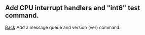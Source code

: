 ## Add CPU interrupt handlers and "int6" test command.
[Back](../006/README.md) Add a message queue and version (ver) command.  